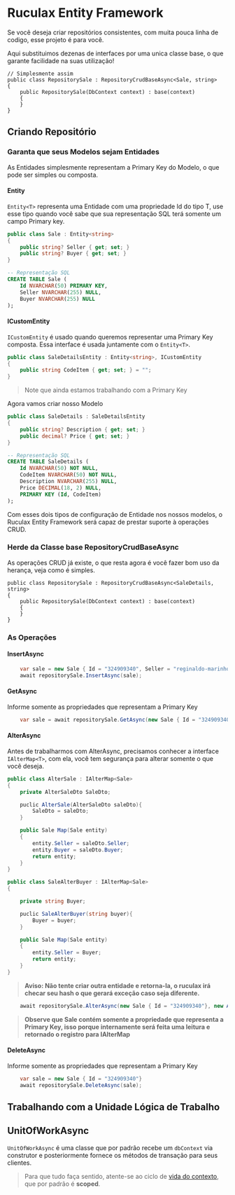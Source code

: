 # Ruculax Entity Framework

Se você deseja criar repositórios consistentes, com muita pouca linha de codigo, esse projeto é para você. 

Aqui substituimos dezenas de interfaces por uma unica classe base, o que garante facilidade na suas utilização!

```
// Simplesmente assim
public class RepositorySale : RepositoryCrudBaseAsync<Sale, string>
{
    public RepositorySale(DbContext context) : base(context)
    {
    }
}
```

## Criando Repositório

###  Garanta que seus Modelos sejam Entidades

As Entidades simplesmente representam a Primary Key do Modelo, o que pode ser simples ou composta.

#### Entity

`Entity<T>` representa uma Entidade com uma propriedade Id do tipo T, use esse tipo quando você sabe que sua representação SQL terá somente um campo Primary key.

```c#
public class Sale : Entity<string>
{
    public string? Seller { get; set; }    
    public string? Buyer { get; set; }    
}
```
```sql
-- Representação SQL
CREATE TABLE Sale (
    Id NVARCHAR(50) PRIMARY KEY,
    Seller NVARCHAR(255) NULL,
    Buyer NVARCHAR(255) NULL
);
```


#### ICustomEntity

`ICustomEntity` é usado quando queremos representar uma Primary Key composta. Essa interface é usada juntamente com o `Entity<T>`.


```c#
public class SaleDetailsEntity : Entity<string>, ICustomEntity 
{
    public string CodeItem { get; set; } = "";   
}
```
> Note que ainda estamos trabalhando com a Primary Key

Agora vamos criar nosso Modelo

```c#
public class SaleDetails : SaleDetailsEntity
{
    public string? Description { get; set; }
    public decimal? Price { get; set; }
}
```
```sql
-- Representação SQL
CREATE TABLE SaleDetails (
    Id NVARCHAR(50) NOT NULL,
    CodeItem NVARCHAR(50) NOT NULL,
    Description NVARCHAR(255) NULL,
    Price DECIMAL(18, 2) NULL,
    PRIMARY KEY (Id, CodeItem)
);
```


Com esses dois tipos de configuração de Entidade nos nossos modelos, o Ruculax Entity Framework será capaz de prestar suporte à operações CRUD.

### Herde da Classe base RepositoryCrudBaseAsync

As operações CRUD já existe, o que resta agora é você fazer bom uso da herança, veja como é simples.


```
public class RepositorySale : RepositoryCrudBaseAsync<SaleDetails, string>
{
    public RepositorySale(DbContext context) : base(context)
    {
    }
}
```

### As Operações

####  InsertAsync 

```c#
    var sale = new Sale { Id = "324909340", Seller = "reginaldo-marinho", Buyer = "rucula-js" };
    await repositorySale.InsertAsync(sale);
```
####  GetAsync

Informe somente as propriedades que representam a Primary Key

```c#
    var sale = await repositorySale.GetAsync(new Sale { Id = "324909340"});
```

####  AlterAsync

Antes de trabalharmos com AlterAsync, precisamos conhecer a interface `IAlterMap<T>`, com ela, você tem segurança para alterar somente o que você deseja.


```c#
public class AlterSale : IAlterMap<Sale>
{
    private AlterSaleDto SaleDto;

    puclic AlterSale(AlterSaleDto saleDto){
        SaleDto = saleDto;
    }

    public Sale Map(Sale entity)
    {
        entity.Seller = saleDto.Seller;
        entity.Buyer = saleDto.Buyer;
        return entity;
    }
}
```

```c#
public class SaleAlterBuyer : IAlterMap<Sale>
{

    private string Buyer;

    puclic SaleAlterBuyer(string buyer){
        Buyer = buyer;
    }

    public Sale Map(Sale entity)
    {
        entity.Seller = Buyer;
        return entity;
    }
}
```

> **Aviso: Não tente criar outra entidade e retorna-la, o ruculax irá checar seu hash o que gerará exceção caso seja diferente.**


```c#
    await repositorySale.AlterAsync(new Sale { Id = "324909340"}, new AlterSale());
```
>   **Observe que Sale contém somente a propriedade que representa a Primary Key, isso porque internamente  será feita uma leitura e retornado o registro para IAlterMap<T>**



####  DeleteAsync
Informe somente as propriedades que representam a Primary Key
```c#
    var sale = new Sale { Id = "324909340"}
    await repositorySale.DeleteAsync(sale);
```

## Trabalhando com a Unidade Lógica de Trabalho

## UnitOfWorkAsync
`UnitOfWorkAsync` é uma classe que por padrão recebe um `dbContext` via construtor e posteriormente fornece os métodos de transação para seus clientes.

> Para que tudo faça sentido, atente-se ao ciclo de [vida do contexto](https://learn.microsoft.com/en-us/ef/core/dbcontext-configuration/#implicitly-sharing-dbcontext-instances-via-dependency-injection), que por padrão é **scoped**.